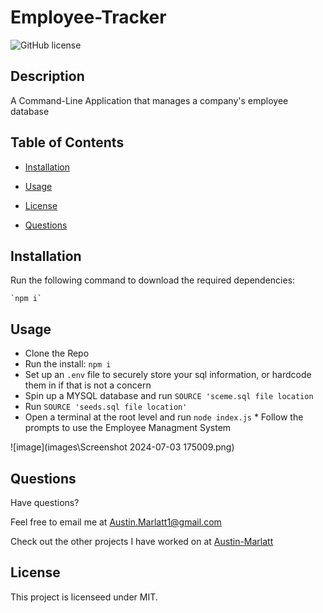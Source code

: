 # Employee-Tracker
![GitHub license](https://img.shields.io/badge/license-MIT-purple.svg)

## Description 

A Command-Line Application that manages a company's employee database

## Table of Contents

* [Installation](#installation)

* [Usage](#usage)

* [License](#license)

* [Questions](#questions)

## Installation

Run the following command to download the required dependencies: 

```
`npm i`
```

## Usage

* Clone the Repo 
* Run the install: `npm i`
* Set up an `.env` file to securely store your sql information, or hardcode them in if that is not a concern
* Spin up a MYSQL database and run `SOURCE 'sceme.sql file location`  
* Run `SOURCE 'seeds.sql file location'`
* Open a terminal at the root level and run `node index.js` * Follow the prompts to use the Employee Managment System

![image](images\Screenshot 2024-07-03 175009.png)

## Questions

Have questions?

Feel free to email me at [Austin.Marlatt1@gmail.com](Austin.Marlatt1@gmail.com)

Check out the other projects I have worked on at [Austin-Marlatt](https://github.com/Austin-Marlatt/)

 ## License
  
  This project is licenseed under MIT.
